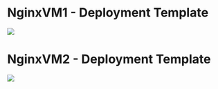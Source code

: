 # NginxVM1 - Deployment Template

<a href="https://portal.azure.com/#create/Microsoft.Template/uri/https%3A%2F%2Fraw.githubusercontent.com%2Fkendubu1%2Fsamples%2Fmain%2Fnginx1%2Ftemplate.json" target="_blank">
    <img src="http://azuredeploy.net/deploybutton.png"/>
</a>

# NginxVM2 - Deployment Template

<a href="https://portal.azure.com/#create/Microsoft.Template/uri/https%3A%2F%2Fraw.githubusercontent.com%2Fkendubu1%2Fsamples%2Fmain%2Fnginx2%2Ftemplate.json" target="_blank">
    <img src="http://azuredeploy.net/deploybutton.png"/>
</a>
